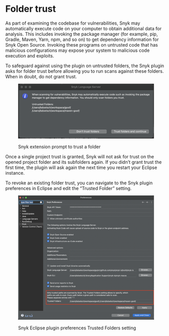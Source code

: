 # Folder trust

As part of examining the codebase for vulnerabilities, Snyk may automatically execute code on your computer to obtain additional data for analysis. This includes invoking the package manager (for example, pip, Gradle, Maven, Yarn, npm, and so on) to get dependency information for Snyk Open Source. Invoking these programs on untrusted code that has malicious configurations may expose your system to malicious code execution and exploits.

To safeguard against using the plugin on untrusted folders, the Snyk plugin asks for folder trust before allowing you to run scans against these folders. When in doubt, do not grant trust.

<figure><img src="../../../.gitbook/assets/image (4) (1) (3) (1) (1).png" alt="Snyk extension prompt to trust a folder"><figcaption><p>Snyk extension prompt to trust a folder</p></figcaption></figure>

Once a single project trust is granted, Snyk will not ask for trust on the opened project folder and its subfolders again. If you didn’t grant trust the first time, the plugin will ask again the next time you restart your Eclipse instance.

To revoke an existing folder trust, you can navigate to the Snyk plugin preferences in Eclipse and edit the “Trusted Folder” setting.

<figure><img src="../../../.gitbook/assets/image (5) (3).png" alt="Snyk Eclipse plugin preferences Trusted Folders setting"><figcaption><p>Snyk Eclipse plugin preferences Trusted Folders setting</p></figcaption></figure>

